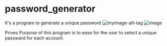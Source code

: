 # password_generator
It's a program to generate a unique password 
![myimage-alt-tag](https://tarunbatra.com/blog/security/Error-messages-in-login-process-Privacy-and-Security/)
![image](https://user-images.githubusercontent.com/85006247/142717515-a90e6d7d-5e99-4e7b-961b-992c90aa3fbc.png)

Prives
Purpose of this program is to ease for the user to select a unique passward for each account.

